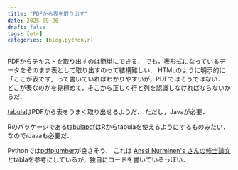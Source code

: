 ```yaml
---
title: "PDFから表を取り出す"
date: 2025-09-26
draft: false
tags: [etc]
categories: [blog,python,r]
---
```


PDFからテキストを取り出すのは簡単にできる．
でも，表形式になっているデータをそのまま表として取り出すのって結構難しい．
HTMLのように明示的に「ここが表です」って書いていればわかりやすいが，PDFではそうではない．
どこが表なのかを見極めて，そこから正しく行と列を認識しなければならないからだ．

[tabula]( https://github.com/tabulapdf/tabula )はPDFから表をうまく取り出せるようだ．
ただし，Javaが必要．

Rのパッケージである[tabulapdf]( https://docs.ropensci.org/tabulapdf/ )はRからtabulaを使えるようにするものみたい．
なのでrJavaも必要だ．

Pythonでは[pdfplumber]( https://pypi.org/project/pdfplumber/#extracting-tables )が良さそう．
これは
[Anssi Nurminen's さんの修士論文]( https://trepo.tuni.fi/bitstream/handle/123456789/21520/Nurminen.pdf?sequence=3 )とtablaを参考にしているが，独自にコードを書いているっぽい．

